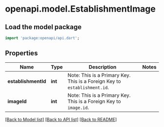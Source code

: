 # openapi.model.EstablishmentImage

## Load the model package
```dart
import 'package:openapi/api.dart';
```

## Properties
Name | Type | Description | Notes
------------ | ------------- | ------------- | -------------
**establishmentId** | **int** | Note: This is a Primary Key.<pk/> This is a Foreign Key to `establishment.id`.<fk table='establishment' column='id'/> | 
**imageId** | **int** | Note: This is a Primary Key.<pk/> This is a Foreign Key to `image.id`.<fk table='image' column='id'/> | 

[[Back to Model list]](../README.md#documentation-for-models) [[Back to API list]](../README.md#documentation-for-api-endpoints) [[Back to README]](../README.md)


